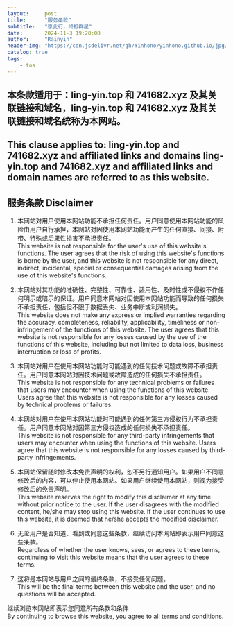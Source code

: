 ```yaml
---
layout:     post
title:      "服务条款"
subtitle:   "愿此行，终抵群星"
date:       2024-11-3 19:20:00
author:     "Rainyin"
header-img: "https://cdn.jsdelivr.net/gh/Yinhono/yinhono.github.io/jpg/Mar-7.jpg"
catalog: true
tags:
    - tos
---
```

## 本条款适用于：ling-yin.top 和 741682.xyz 及其关联链接和域名，ling-yin.top 和 741682.xyz 及其关联链接和域名统称为本网站。
## This clause applies to: ling-yin.top and 741682.xyz and affiliated links and domains ling-yin.top and 741682.xyz and affiliated links and domain names are referred to as this website.

## 服务条款 Disclaimer

1. 本网站对用户使用本网站功能不承担任何责任。用户同意使用本网站功能的风险由用户自行承担，本网站对因使用本网站功能而产生的任何直接、间接、附带、特殊或后果性损害不承担责任。  
   This website is not responsible for the user's use of this website's functions. The user agrees that the risk of using this website's functions is borne by the user, and this website is not responsible for any direct, indirect, incidental, special or consequential damages arising from the use of this website's functions.

2. 本网站对其功能的准确性、完整性、可靠性、适用性、及时性或不侵权不作任何明示或暗示的保证。用户同意本网站对因使用本网站功能而导致的任何损失不承担责任，包括但不限于数据丢失、业务中断或利润损失。  
   This website does not make any express or implied warranties regarding the accuracy, completeness, reliability, applicability, timeliness or non-infringement of the functions of this website. The user agrees that this website is not responsible for any losses caused by the use of the functions of this website, including but not limited to data loss, business interruption or loss of profits.

3. 本网站对用户在使用本网站功能时可能遇到的任何技术问题或故障不承担责任。用户同意本网站对因技术问题或故障造成的任何损失不承担责任。  
   This website is not responsible for any technical problems or failures that users may encounter when using the functions of this website. Users agree that this website is not responsible for any losses caused by technical problems or failures.

4. 本网站对用户在使用本网站功能时可能遇到的任何第三方侵权行为不承担责任。用户同意本网站对因第三方侵权造成的任何损失不承担责任。  
   This website is not responsible for any third-party infringements that users may encounter when using the functions of this website. Users agree that this website is not responsible for any losses caused by third-party infringements.

5. 本网站保留随时修改本免责声明的权利，恕不另行通知用户。如果用户不同意修改后的内容，可以停止使用本网站。如果用户继续使用本网站，则视为接受修改后的免责声明。  
   This website reserves the right to modify this disclaimer at any time without prior notice to the user. If the user disagrees with the modified content, he/she may stop using this website. If the user continues to use this website, it is deemed that he/she accepts the modified disclaimer.

6. 无论用户是否知道、看到或同意这些条款，继续访问本网站即表示用户同意这些条款。  
   Regardless of whether the user knows, sees, or agrees to these terms, continuing to visit this website means that the user agrees to these terms.

7. 这将是本网站与用户之间的最终条款，不接受任何问题。  
   This will be the final terms between this website and the user, and no questions will be accepted.

继续浏览本网站即表示您同意所有条款和条件  
By continuing to browse this website, you agree to all terms and conditions.
